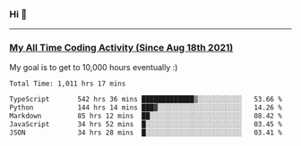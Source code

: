 ### Hi 🙂

---

### <a href="https://wakatime.com/@Eroxl">My All Time Coding Activity (Since Aug 18th 2021)</a>
My goal is to get to 10,000 hours eventually :)
<!--START_SECTION:waka-->

```txt
Total Time: 1,011 hrs 17 mins

TypeScript       542 hrs 36 mins █████████████▒░░░░░░░░░░░   53.66 %
Python           144 hrs 14 mins ███▓░░░░░░░░░░░░░░░░░░░░░   14.26 %
Markdown         85 hrs 12 mins  ██░░░░░░░░░░░░░░░░░░░░░░░   08.42 %
JavaScript       34 hrs 52 mins  █░░░░░░░░░░░░░░░░░░░░░░░░   03.45 %
JSON             34 hrs 28 mins  █░░░░░░░░░░░░░░░░░░░░░░░░   03.41 %
```

<!--END_SECTION:waka-->
